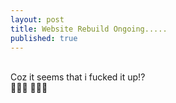 ```yaml
---
layout: post
title: Website Rebuild Ongoing.....
published: true
---
```

<br>
Coz it seems that i fucked it up!?
<br>
🤷🏻‍♀️ 🤦🏻‍♀️
